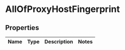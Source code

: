 # AllOfProxyHostFingerprint

## Properties
Name | Type | Description | Notes
------------ | ------------- | ------------- | -------------
